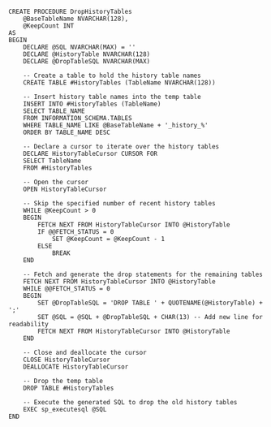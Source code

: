     CREATE PROCEDURE DropHistoryTables
        @BaseTableName NVARCHAR(128),
        @KeepCount INT
    AS
    BEGIN
        DECLARE @SQL NVARCHAR(MAX) = ''
        DECLARE @HistoryTable NVARCHAR(128)
        DECLARE @DropTableSQL NVARCHAR(MAX)
    
        -- Create a table to hold the history table names
        CREATE TABLE #HistoryTables (TableName NVARCHAR(128))
    
        -- Insert history table names into the temp table
        INSERT INTO #HistoryTables (TableName)
        SELECT TABLE_NAME
        FROM INFORMATION_SCHEMA.TABLES
        WHERE TABLE_NAME LIKE @BaseTableName + '_history_%'
        ORDER BY TABLE_NAME DESC
    
        -- Declare a cursor to iterate over the history tables
        DECLARE HistoryTableCursor CURSOR FOR
        SELECT TableName
        FROM #HistoryTables
    
        -- Open the cursor
        OPEN HistoryTableCursor
    
        -- Skip the specified number of recent history tables
        WHILE @KeepCount > 0
        BEGIN
            FETCH NEXT FROM HistoryTableCursor INTO @HistoryTable
            IF @@FETCH_STATUS = 0
                SET @KeepCount = @KeepCount - 1
            ELSE
                BREAK
        END
    
        -- Fetch and generate the drop statements for the remaining tables
        FETCH NEXT FROM HistoryTableCursor INTO @HistoryTable
        WHILE @@FETCH_STATUS = 0
        BEGIN
            SET @DropTableSQL = 'DROP TABLE ' + QUOTENAME(@HistoryTable) + ';'
            SET @SQL = @SQL + @DropTableSQL + CHAR(13) -- Add new line for readability
            FETCH NEXT FROM HistoryTableCursor INTO @HistoryTable
        END
    
        -- Close and deallocate the cursor
        CLOSE HistoryTableCursor
        DEALLOCATE HistoryTableCursor
    
        -- Drop the temp table
        DROP TABLE #HistoryTables
    
        -- Execute the generated SQL to drop the old history tables
        EXEC sp_executesql @SQL
    END
